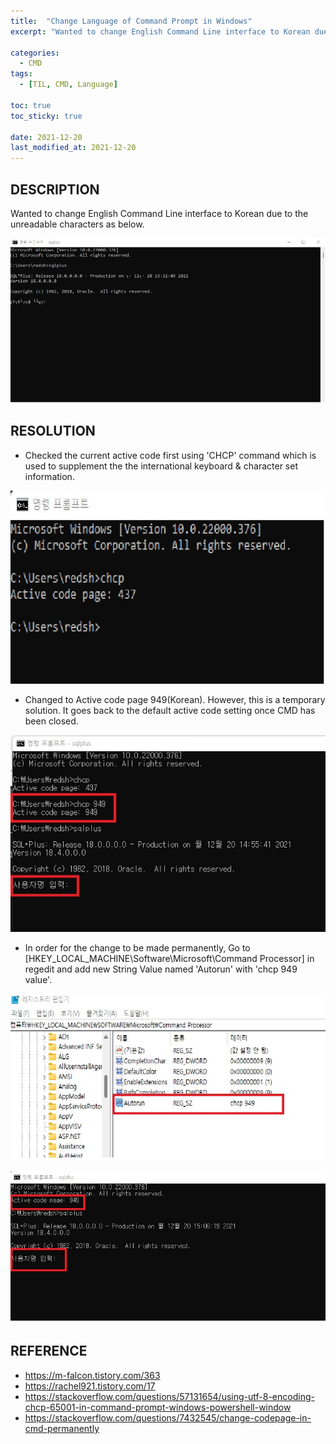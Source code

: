 ```yaml
---
title:  "Change Language of Command Prompt in Windows"
excerpt: "Wanted to change English Command Line interface to Korean due to the unreadable characters"

categories:
  - CMD
tags:
  - [TIL, CMD, Language]

toc: true
toc_sticky: true
 
date: 2021-12-20
last_modified_at: 2021-12-20
---
```


## DESCRIPTION
Wanted to change English Command Line interface to Korean due to the unreadable characters as below.

![cmd1korean](/img/cmd1.jpg)

## RESOLUTION
* Checked the current active code first using 'CHCP' command which is used to supplement the the international keyboard & character set information.

![cmd1korean](/img/cmd2.jpg)

* Changed to Active code page 949(Korean). However, this is a temporary solution. It goes back to the default active code setting once CMD has been closed.

![cmd1korean](/img/cmd3.jpg)

* In order for the change to be made permanently, Go to [HKEY_LOCAL_MACHINE\Software\Microsoft\Command Processor] in regedit and add new String Value named 'Autorun' with 'chcp 949 value'.

![cmd1korean](/img/cmd4.jpg)

![cmd1korean](/img/cmd5.jpg)

## REFERENCE
* https://m-falcon.tistory.com/363
* https://rachel921.tistory.com/17
* https://stackoverflow.com/questions/57131654/using-utf-8-encoding-chcp-65001-in-command-prompt-windows-powershell-window
* https://stackoverflow.com/questions/7432545/change-codepage-in-cmd-permanently